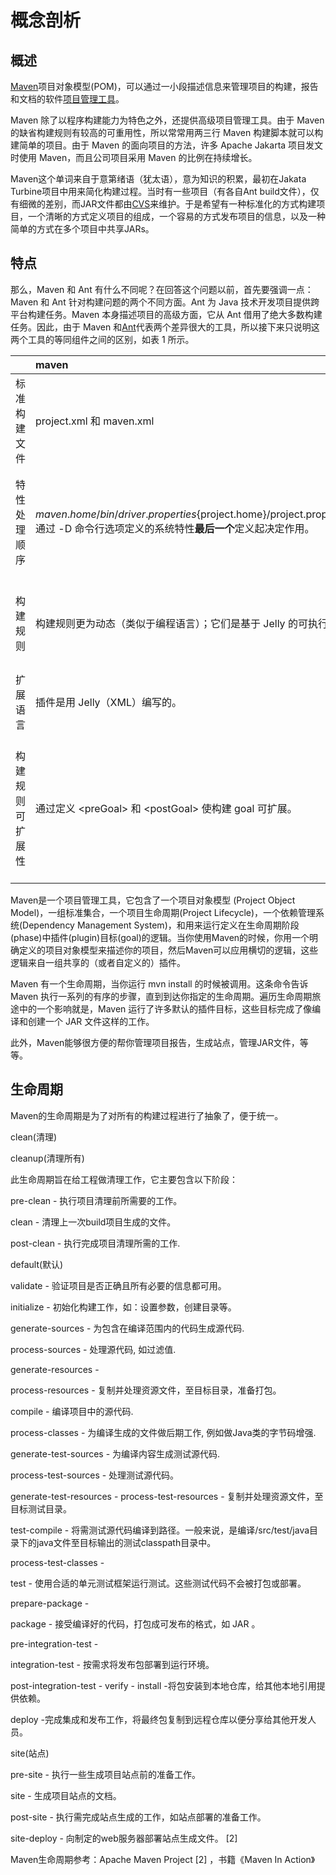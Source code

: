 # 概念剖析

## 概述

[Maven](https://baike.baidu.com/item/Maven)项目对象模型\(POM\)，可以通过一小段描述信息来管理项目的构建，报告和文档的软件[项目管理工具](https://baike.baidu.com/item/项目管理工具)。

Maven 除了以程序构建能力为特色之外，还提供高级项目管理工具。由于 Maven 的缺省构建规则有较高的可重用性，所以常常用两三行 Maven 构建脚本就可以构建简单的项目。由于 Maven 的面向项目的方法，许多 Apache Jakarta 项目发文时使用 Maven，而且公司项目采用 Maven 的比例在持续增长。

Maven这个单词来自于意第绪语（犹太语），意为知识的积累，最初在Jakata Turbine项目中用来简化构建过程。当时有一些项目（有各自Ant build文件），仅有细微的差别，而JAR文件都由[CVS](https://baike.baidu.com/item/CVS)来维护。于是希望有一种标准化的方式构建项目，一个清晰的方式定义项目的组成，一个容易的方式发布项目的信息，以及一种简单的方式在多个项目中共享JARs。

## 特点

那么，Maven 和 Ant 有什么不同呢？在回答这个问题以前，首先要强调一点：Maven 和 Ant 针对构建问题的两个不同方面。Ant 为 Java 技术开发项目提供跨平台构建任务。Maven 本身描述项目的高级方面，它从 Ant 借用了绝大多数构建任务。因此，由于 Maven 和[Ant](https://baike.baidu.com/item/Ant/785685)代表两个差异很大的工具，所以接下来只说明这两个工具的等同组件之间的区别，如表 1 所示。

|  | maven | **Ant** |
| :--- | :--- | :--- |
| 标准构建文件 | project.xml 和 maven.xml | build.xml |
| 特性处理顺序 | ${maven.home}/bin/driver.properties${project.home}/project.properties${project.home}/build.properties${user.home}/build.properties通过 -D 命令行选项定义的系统特性**最后一个**定义起决定作用。 | 通过 -D 命令行选项定义的系统特性由 任务装入的特性**第一个**定义最先被处理。 |
| 构建规则 | 构建规则更为动态（类似于编程语言）；它们是基于 Jelly 的可执行 XML。 | 构建规则或多或少是静态的，除非使用&lt;script&gt;任务 |
| 扩展语言 | 插件是用 Jelly（XML）编写的。 | 插件是用 Java 语言编写的。 |
| 构建规则可扩展性 | 通过定义 &lt;preGoal&gt; 和 &lt;postGoal&gt; 使构建 goal 可扩展。 | 构建规则不易扩展；可通过使用 &lt;script&gt; 任务模拟 &lt;preGoal&gt; 和 &lt;postGoal&gt; 所起的作用。 |

Maven是一个项目管理工具，它包含了一个项目对象模型 \(Project Object Model\)，一组标准集合，一个项目生命周期\(Project Lifecycle\)，一个依赖管理系统\(Dependency Management System\)，和用来运行定义在生命周期阶段\(phase\)中插件\(plugin\)目标\(goal\)的逻辑。当你使用Maven的时候，你用一个明确定义的项目对象模型来描述你的项目，然后Maven可以应用横切的逻辑，这些逻辑来自一组共享的（或者自定义的）插件。

Maven 有一个生命周期，当你运行 mvn install 的时候被调用。这条命令告诉 Maven 执行一系列的有序的步骤，直到到达你指定的生命周期。遍历生命周期旅途中的一个影响就是，Maven 运行了许多默认的插件目标，这些目标完成了像编译和创建一个 JAR 文件这样的工作。

此外，Maven能够很方便的帮你管理项目报告，生成站点，管理JAR文件，等等。

## 生命周期

Maven的生命周期是为了对所有的构建过程进行了抽象了，便于统一。

clean\(清理\)

cleanup\(清理所有\)

此生命周期旨在给工程做清理工作，它主要包含以下阶段：

pre-clean - 执行项目清理前所需要的工作。

clean - 清理上一次build项目生成的文件。

post-clean - 执行完成项目清理所需的工作.

default\(默认\)

validate - 验证项目是否正确且所有必要的信息都可用。

initialize - 初始化构建工作，如：设置参数，创建目录等。

generate-sources - 为包含在编译范围内的代码生成源代码.

process-sources - 处理源代码, 如过滤值.

generate-resources -

process-resources - 复制并处理资源文件，至目标目录，准备打包。

compile - 编译项目中的源代码.

process-classes - 为编译生成的文件做后期工作, 例如做Java类的字节码增强.

generate-test-sources - 为编译内容生成测试源代码.

process-test-sources - 处理测试源代码。

generate-test-resources -process-test-resources - 复制并处理资源文件，至目标测试目录。

test-compile - 将需测试源代码编译到路径。一般来说，是编译/src/test/java目录下的java文件至目标输出的测试classpath目录中。

process-test-classes -

test - 使用合适的单元测试框架运行测试。这些测试代码不会被打包或部署。

prepare-package -

package - 接受编译好的代码，打包成可发布的格式，如 JAR 。

pre-integration-test -

integration-test - 按需求将发布包部署到运行环境。

post-integration-test -verify -install -将包安装到本地仓库，给其他本地引用提供依赖。

deploy -完成集成和发布工作，将最终包复制到远程仓库以便分享给其他开发人员。

site\(站点\)

pre-site - 执行一些生成项目站点前的准备工作。

site - 生成项目站点的文档。

post-site - 执行需完成站点生成的工作，如站点部署的准备工作。

site-deploy - 向制定的web服务器部署站点生成文件。 \[2\] 

Maven生命周期参考：Apache Maven Project \[2\]  ，书籍《Maven In Action》



